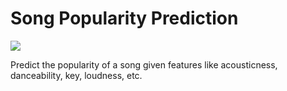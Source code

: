 # Song Popularity Prediction

<p><img src="https://github.com/heyrobin/song-popularity-prediction/blob/main/Banner.gif?raw=true"></p>

Predict the popularity of a song given features like acousticness, danceability, key, loudness, etc.
